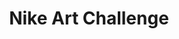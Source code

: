 ---
layout: post
title: Nike Art Challenge
thumb-image: /work-nike.jpg
thumb-cover: /work-nike-cover.jpg
thumb-video: /work-nike.mp4
year: 2010
color: rgb(184, 185, 187)
agency: Personal project
role: Supporting Flash Developer
href: https://vimeo.com/16612423
---